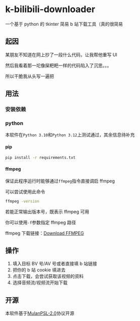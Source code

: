 # k-bilibili-downloader

一个基于 python 的 tkinter 简易 b 站下载工具（真的很简易

## 起因

某朋友不知道在网上抄了一段什么代码，让我帮他重写 UI

然后我看着那一坨像屎粑粑一样的代码陷入了沉思。。。

所以干脆我从头写一遍把

## 用法

### 安装依赖

### python

本软件在`Python 3.10`和`Python 3.12`上测试通过，其余信息待补充

#### pip

```bash
pip install -r requirements.txt
```

#### ffmpeg

保证此程序运行时能够通过`ffmpeg`指令直接调启 ffmpeg

可以尝试使用此命令

```bash
ffmpeg -version
```

若能正常输出版本号，既表示 ffmpeg 可用

你可以使用`-f`参数指定 ffmpeg 路径

ffmpeg 下载链接：[Download FFMPEG](https://ffmpeg.org/download.html)

## 操作

1. 填入目标 BV 号/AV 号或者直接填 b 站链接
2. 把你的 b 站 cookie 填进去
3. 点击下载，会尝试获取该视频的资料
4. 选择音频流/视频流开始下载

## 开源

本软件基于[MulanPSL-2.0](./LICENSE)协议开源
